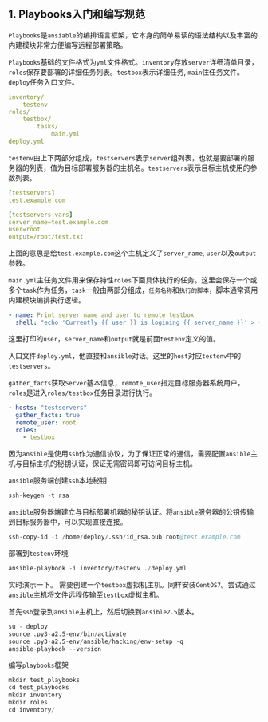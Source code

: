 
## 1. Playbooks入门和编写规范

```Playbooks```是```ansiable```的编排语言框架，它本身的简单易读的语法结构以及丰富的内建模块非常方便编写远程部署策略。

```Playbooks```基础的文件格式为```yml```文件格式。```inventory```存放```server```详细清单目录，```roles```保存要部署的详细任务列表。```testbox```表示详细任务, ```main```住任务文件。```deploy```任务入口文件。

```yml
inventory/
    testenv
roles/
    testbox/
        tasks/
            main.yml
deploy.yml
```

```testenv```由上下两部分组成，```testservers```表示```server```组列表，也就是要部署的服务器的列表，值为目标部署服务器的主机名。```testservers```表示目标主机使用的参数列表。

```yml
[testservers]
test.example.com

[testservers:vars]
server_name=test.example.com
user=root
output=/root/test.txt
```

上面的意思是给```test.example.com```这个主机定义了```server_name```, ```user```以及```output```参数。

```main.yml```主任务文件用来保存特性```roles```下面具体执行的任务。这里会保存一个或多个```task```作为任务，```task```一般由两部分组成，```任务名称```和```执行的脚本```，脚本通常调用内建模块编排执行逻辑。

```yml
- name: Print server name and user to remote testbox
  shell: "echo 'Currently {{ user }} is logining {{ server_name }}' > {{ output }}"
```

这里打印的```user```，```server_name```和```output```就是前面```testenv```定义的值。

入口文件```deploy.yml```，他直接和```ansible```对话。这里的```host```对应```testenv```中的```testservers```。

```gather_facts```获取```Server```基本信息，```remote_user```指定目标服务器系统用户，```roles```是进入```roles/testbox```任务目录进行执行。

```yml
- hosts: "testservers"
  gather_facts: true
  remote_user: root
  roles:
    - testbox
```

因为```ansible```是使用```ssh```作为通信协议，为了保证正常的通信，需要配置```ansible```主机与目标主机的秘钥认证，保证无需密码即可访问目标主机。

```ansible```服务端创建```ssh```本地秘钥

```s
ssh-keygen -t rsa
```

```ansible```服务器端建立与目标部署机器的秘钥认证。将```ansible```服务器的公钥传输到目标服务器中，可以实现直接连接。

```s
ssh-copy-id -i /home/deploy/.ssh/id_rsa.pub root@test.example.com
```

部署到```testenv```环境

```s
ansible-playbook -i inventory/testenv ./deploy.yml
```

实时演示一下。 需要创建一个```testbox```虚拟机主机。同样安装```CentOS7```。尝试通过```ansible```主机将文件远程传输至```testbox```虚拟主机。

首先```ssh```登录到```ansible```主机上，然后切换到```ansible2.5```版本。

```s
su - deploy 
source .py3-a2.5-env/bin/activate
source .py3-a2.5-env/ansible/hacking/env-setup -q
ansible-playbook --version
```

编写```playbooks```框架

```s
mkdir test_playbooks
cd test_playbooks
mkdir inventory
mkdir roles
cd inventory/